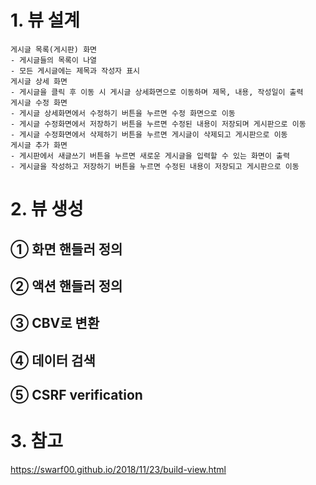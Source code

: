 # 1. 뷰 설계
~~~
게시글 목록(게시판) 화면 
- 게시글들의 목록이 나열
- 모든 게시글에는 제목과 작성자 표시
게시글 상세 화면 
- 게시글을 클릭 후 이동 시 게시글 상세화면으로 이동하며 제목, 내용, 작성일이 출력
게시글 수정 화면 
- 게시글 상세화면에서 수정하기 버튼을 누르면 수정 화면으로 이동
- 게시글 수정화면에서 저장하기 버튼을 누르면 수정된 내용이 저장되며 게시판으로 이동
- 게시글 수정화면에서 삭제하기 버튼을 누르면 게시글이 삭제되고 게시판으로 이동
게시글 추가 화면 
- 게시판에서 새글쓰기 버튼을 누르면 새로운 게시글을 입력할 수 있는 화면이 출력
- 게시글을 작성하고 저장하기 버튼을 누르면 수정된 내용이 저장되고 게시판으로 이동
~~~
# 2. 뷰 생성
## ① 화면 핸들러 정의
## ② 액션 핸들러 정의
## ③ CBV로 변환
## ④ 데이터 검색
## ⑤ CSRF verification

# 3. 참고
https://swarf00.github.io/2018/11/23/build-view.html  
